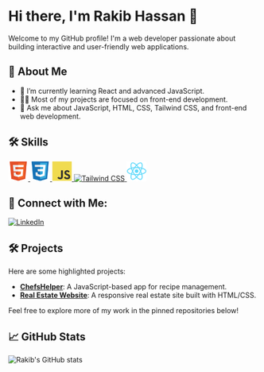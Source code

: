 # Hi there, I'm Rakib Hassan 👋

Welcome to my GitHub profile! I'm a web developer passionate about building interactive and user-friendly web applications.

## 🚀 About Me
- 🌱 I’m currently learning React and advanced JavaScript.
- 👨‍💻 Most of my projects are focused on front-end development.
- 💬 Ask me about JavaScript, HTML, CSS, Tailwind CSS, and front-end web development.

## 🛠️ Skills
<p align="left">
  <a href="https://developer.mozilla.org/en-US/docs/Web/HTML" target="_blank">
    <img src="https://raw.githubusercontent.com/devicons/devicon/master/icons/html5/html5-original.svg" alt="HTML5" width="40" height="40"/>
  </a>
  <a href="https://developer.mozilla.org/en-US/docs/Web/CSS" target="_blank">
    <img src="https://raw.githubusercontent.com/devicons/devicon/master/icons/css3/css3-original.svg" alt="CSS3" width="40" height="40"/>
  </a>
  <a href="https://developer.mozilla.org/en-US/docs/Web/JavaScript" target="_blank">
    <img src="https://raw.githubusercontent.com/devicons/devicon/master/icons/javascript/javascript-original.svg" alt="JavaScript" width="40" height="40"/>
  </a>
  <a href="https://tailwindcss.com/" target="_blank">
    <img src="https://www.vectorlogo.zone/logos/tailwindcss/tailwindcss-icon.svg" alt="Tailwind CSS" width="40" height="40"/>
  </a>
  <a href="https://reactjs.org/" target="_blank">
    <img src="https://raw.githubusercontent.com/devicons/devicon/master/icons/react/react-original.svg" alt="React" width="40" height="40"/>
  </a>
</p>


## 🔗 Connect with Me:
[![LinkedIn](https://img.shields.io/badge/LinkedIn-Profile-blue?style=flat&logo=linkedin&logoColor=white)](https://www.linkedin.com/in/rakib-hassan-39a63719b/)

## 🛠️ Projects
Here are some highlighted projects:
- **[ChefsHelper](https://github.com/RakibHassan11/chefsHelper)**: A JavaScript-based app for recipe management.
- **[Real Estate Website](https://github.com/RakibHassan11/B10A3-realEstateWebsite)**: A responsive real estate site built with HTML/CSS.

Feel free to explore more of my work in the pinned repositories below!

## 📈 GitHub Stats
![Rakib's GitHub stats](https://github-readme-stats.vercel.app/api?username=RakibHassan11&show_icons=true&theme=radical)
